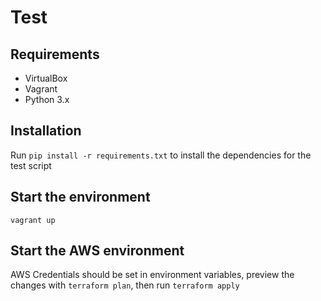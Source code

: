 # Test

## Requirements
- VirtualBox
- Vagrant
- Python 3.x

## Installation

Run `pip install -r requirements.txt` to install the dependencies for the test script

## Start the environment

`vagrant up`

## Start the AWS environment

AWS Credentials should be set in environment variables,
preview the changes with `terraform plan`, then run `terraform apply`